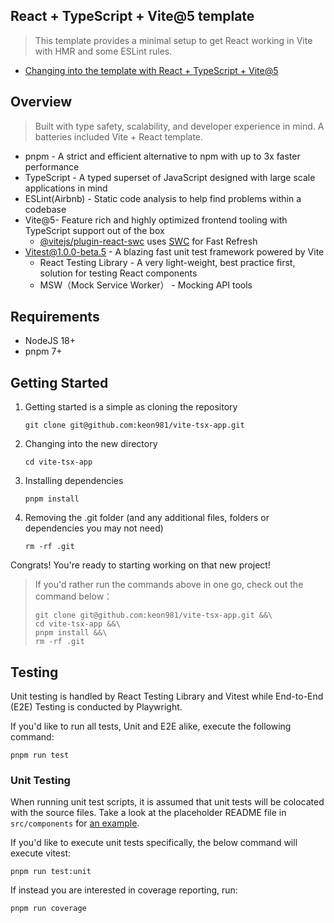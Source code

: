 ## React + TypeScript + Vite@5 template

> This template provides a minimal setup to get React working in Vite with HMR and some ESLint rules.

- [Changing into the  template with React + TypeScript + Vite@5](https://github.com/keon981/vite-tsx-app/tree/vite%404)

## Overview

> Built with type safety, scalability, and developer experience in mind. A batteries included Vite + React template.

* pnpm - A strict and efficient alternative to npm with up to 3x faster performance
* TypeScript - A typed superset of JavaScript designed with large scale applications in mind
* ESLint(Airbnb) - Static code analysis to help find problems within a codebase
* Vite@5- Feature rich and highly optimized frontend tooling with TypeScript support out of the box
  - [@vitejs/plugin-react-swc](https://github.com/vitejs/vite-plugin-react-swc) uses [SWC](https://swc.rs/) for Fast Refresh
* Vitest@1.0.0-beta.5 - A blazing fast unit test framework powered by Vite
  * React Testing Library - A very light-weight, best practice first, solution for testing React components
  * MSW（Mock Service Worker） - Mocking API tools

## Requirements

* NodeJS 18+
* pnpm 7+

## Getting Started

1. Getting started is a simple as cloning the repository
   ```
   git clone git@github.com:keon981/vite-tsx-app.git

   ```
2. Changing into the new directory
   ```
   cd vite-tsx-app
   ```
3. Installing dependencies
   ```
   pnpm install
   ```
4. Removing the .git folder (and any additional files, folders or dependencies you may not need)
   ```
   rm -rf .git
   ```

Congrats! You're ready to starting working on that new project!

> If you'd rather run the commands above in one go, check out the command below：
>
> ```
> git clone git@github.com:keon981/vite-tsx-app.git &&\
> cd vite-tsx-app &&\
> pnpm install &&\
> rm -rf .git
> ```

## Testing

Unit testing is handled by React Testing Library and Vitest while End-to-End (E2E) Testing is conducted by Playwright.

If you'd like to run all tests, Unit and E2E alike, execute the following command:

```
pnpm run test
```

### Unit Testing

When running unit test scripts, it is assumed that unit tests will be colocated with the source files. Take a look at the placeholder README file in `src/components` for [an example](src/components/README.md).

If you'd like to execute unit tests specifically, the below command will execute vitest:

```
pnpm run test:unit
```

If instead you are interested in coverage reporting, run:

```
pnpm run coverage
```

